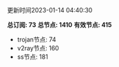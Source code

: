 更新时间2023-01-14 04:40:30

**总订阅: 73**
**总节点: 1410**
**有效节点: 415**
- trojan节点: 74
- v2ray节点: 160
- ss节点: 181
